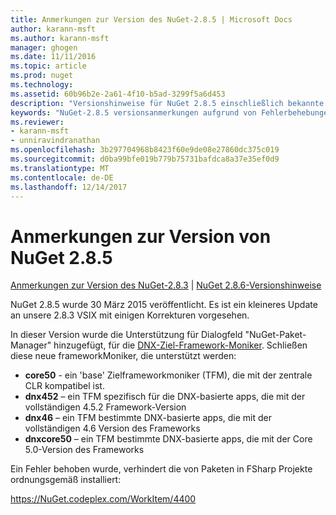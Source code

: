 ```yaml
---
title: Anmerkungen zur Version des NuGet-2.8.5 | Microsoft Docs
author: karann-msft
ms.author: karann-msft
manager: ghogen
ms.date: 11/11/2016
ms.topic: article
ms.prod: nuget
ms.technology: 
ms.assetid: 60b96b2e-2a61-4f10-b5ad-3299f5a6d453
description: "Versionshinweise für NuGet 2.8.5 einschließlich bekannte Probleme, Fehlerbehebungen, Funktionen und Archivierung von dcrs Design."
keywords: "NuGet-2.8.5 versionsanmerkungen aufgrund von Fehlerbehebungen, bekannte Probleme, zusätzliche Funktionen, Archivierung von dcrs Design"
ms.reviewer:
- karann-msft
- unniravindranathan
ms.openlocfilehash: 3b297704968b8423f60e9de08e27860dc375c019
ms.sourcegitcommit: d0ba99bfe019b779b75731bafdca8a37e35ef0d9
ms.translationtype: MT
ms.contentlocale: de-DE
ms.lasthandoff: 12/14/2017
---
```

# <a name="nuget-285-release-notes"></a>Anmerkungen zur Version von NuGet 2.8.5

[Anmerkungen zur Version des NuGet-2.8.3](../release-notes/nuget-2.8.3.md) | [NuGet 2.8.6-Versionshinweise](../release-notes/nuget-2.8.6.md)

NuGet 2.8.5 wurde 30 März 2015 veröffentlicht. Es ist ein kleineres Update an unsere 2.8.3 VSIX mit einigen Korrekturen vorgesehen.

In dieser Version wurde die Unterstützung für Dialogfeld "NuGet-Paket-Manager" hinzugefügt, für die [DNX-Ziel-Framework-Moniker](https://github.com/aspnet/dnx).  Schließen diese neue frameworkMoniker, die unterstützt werden:

* **core50** - ein 'base' Zielframeworkmoniker (TFM), die mit der zentrale CLR kompatibel ist.
* **dnx452** – ein TFM spezifisch für die DNX-basierte apps, die mit der vollständigen 4.5.2 Framework-Version
* **dnx46** – ein TFM bestimmte DNX-basierte apps, die mit der vollständigen 4.6 Version des Frameworks
* **dnxcore50** – ein TFM bestimmte DNX-basierte apps, die mit der Core 5.0-Version des Frameworks

Ein Fehler behoben wurde, verhindert die von Paketen in FSharp Projekte ordnungsgemäß installiert:

https://NuGet.codeplex.com/WorkItem/4400